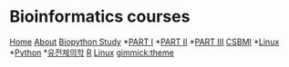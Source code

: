 # Bioinformatics courses

[Home](index.md)
[About](menu/intro.md)
[Biopython Study]()
  *[PART I](menu/biopython/part1.md)
  *[PART II](menu/biopython/part2.md)
  *[PART III](menu/biopython/part3.md)
[CSBMI]()
  *[Linux](menu/linux.md)
  *[Python](menu/python.md)
  *[유전체의학](menu/bioinformatics.md)
[R](r.md)
[Linux](linux.md)
[gimmick:theme](spacelab)

